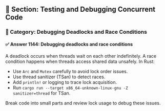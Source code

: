 ## 📘 Section: Testing and Debugging Concurrent Code  
### 🔹 Category: Debugging Deadlocks and Race Conditions  
#### ✅ Answer 1144: Debugging deadlocks and race conditions

A deadlock occurs when threads wait on each other indefinitely. A race condition happens when threads access shared data unsafely. In Rust:
- Use `Arc` and `Mutex` carefully to avoid lock order issues.
- Use thread sanitizer (TSan) to detect races.
- Add `println!` or logging to trace lock acquisition.
- Run `cargo run --target x86_64-unknown-linux-gnu -Z sanitizer=thread` for TSan.

Break code into small parts and review lock usage to debug these issues.
